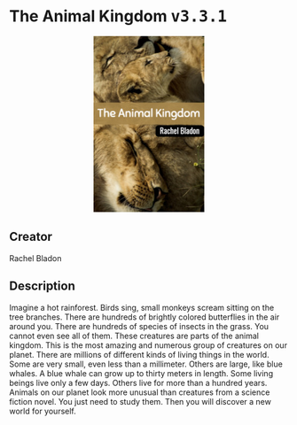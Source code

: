 
# The Animal Kingdom <kbd>v3.3.1</kbd>

<center>
  <img src="./cover-1024.jpg"/>
</center>

## Creator
Rachel Bladon

## Description
Imagine a hot rainforest. Birds sing, small monkeys scream sitting on the tree branches. There are hundreds of brightly colored butterflies in the air around you. There are hundreds of species of insects in the grass. You cannot even see all of them. These creatures are parts of the animal kingdom. This is the most amazing and numerous group of creatures on our planet. There are millions of different kinds of living things in the world. Some are very small, even less than a millimeter. Others are large, like blue whales. A blue whale can grow up to thirty meters in length. Some living beings live only a few days. Others live for more than a hundred years. Animals on our planet look more unusual than creatures from a science fiction novel. You just need to study them. Then you will discover a new world for yourself. 

